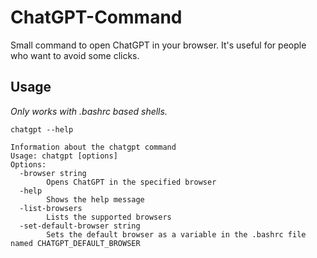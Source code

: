 # ChatGPT-Command
Small command to open ChatGPT in your browser. It's useful for people who want to avoid some clicks.

## Usage

*Only works with .bashrc based shells.*

```
chatgpt --help

Information about the chatgpt command
Usage: chatgpt [options]
Options:
  -browser string
        Opens ChatGPT in the specified browser
  -help
        Shows the help message
  -list-browsers
        Lists the supported browsers
  -set-default-browser string
        Sets the default browser as a variable in the .bashrc file named CHATGPT_DEFAULT_BROWSER
```